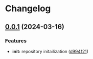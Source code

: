 # Changelog

## [0.0.1](https://github.com/registry-operator/docs/compare/v0.0.1...v0.0.1) (2024-03-16)


### Features

* **init:** repository initailization ([d994f21](https://github.com/registry-operator/docs/commit/d994f21fa7990cf11860a1f4222a62cd08785ae6))
